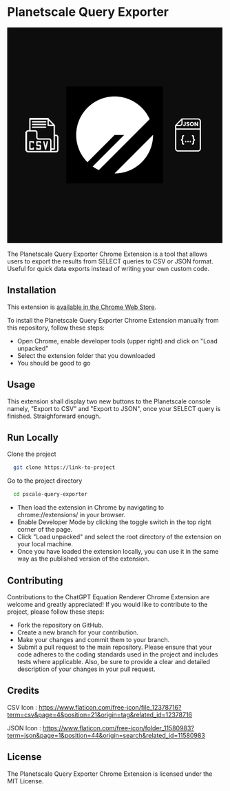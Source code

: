 # Planetscale Query Exporter

![My animated logo](logo.png)

The Planetscale Query Exporter Chrome Extension is a tool that allows users to export the results from SELECT queries to CSV or JSON format.
Useful for quick data exports instead of writing your own custom code.

## Installation

This extension is [available in the Chrome Web Store]().

To install the Planetscale Query Exporter Chrome Extension manually from this repository, follow these steps:

- Open Chrome, enable developer tools (upper right) and click on "Load unpacked"
- Select the extension folder that you downloaded
- You should be good to go

## Usage

This extension shall display two new buttons to the Planetscale console namely, "Export to CSV" and "Export to JSON", once your SELECT query is finished. Straighforward enough.

## Run Locally

Clone the project

```bash
  git clone https://link-to-project
```

Go to the project directory

```bash
  cd pscale-query-exporter
```

- Then load the extension in Chrome by navigating to chrome://extensions/ in your browser.
- Enable Developer Mode by clicking the toggle switch in the top right corner of the page.
- Click "Load unpacked" and select the root directory of the extension on your local machine.
- Once you have loaded the extension locally, you can use it in the same way as the published version of the extension.

## Contributing

Contributions to the ChatGPT Equation Renderer Chrome Extension are welcome and greatly appreciated! If you would like to contribute to the project, please follow these steps:

- Fork the repository on GitHub.
- Create a new branch for your contribution.
- Make your changes and commit them to your branch.
- Submit a pull request to the main repository.
  Please ensure that your code adheres to the coding standards used in the project and includes tests where applicable. Also, be sure to provide a clear and detailed description of your changes in your pull request.

## Credits

CSV Icon : https://www.flaticon.com/free-icon/file_12378716?term=csv&page=4&position=21&origin=tag&related_id=12378716

JSON Icon : https://www.flaticon.com/free-icon/folder_11580983?term=json&page=1&position=44&origin=search&related_id=11580983

## License

The Planetscale Query Exporter Chrome Extension is licensed under the MIT License.
